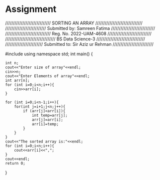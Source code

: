 # Assignment
/////////////////////////////    SORTING AN ARRAY     //////////////////////////////
////////////////////////// Submitted by: Samreen Fatima ////////////////////////////
///////////////////////////// Reg. No. 2022-UAM-4608    ////////////////////////////
//////////////////////////////// BS Data Science-3   ///////////////////////////////
//////////////////////// Submitted to: Sir Aziz ur Rehman //////////////////////////




#include<iostream>
using namespace std;
int main()
{   
    
	int n;
    cout<<"Enter size of array"<<endl;
	cin>>n;
	cout<<"Enter Elements of array"<<endl;
	int arr[n];
	for (int i=0;i<n;i++){
		cin>>arr[i];
	}
	
	for (int i=0;i<n-1;i++){
		for(int j=i+1;j<n;j++){
			if (arr[j]<arr[i]){
				int temp=arr[j];
				arr[j]=arr[i];
				arr[i]=temp;
			}
		}
	}
	cout<<"The sorted array is:"<<endl;
	for (int i=0;i<n;i++){
		cout<<arr[i]<<",";
	}
	cout<<endl;
	return 0;
}
